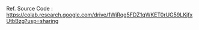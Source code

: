 Ref. Source Code : https://colab.research.google.com/drive/1WjRqg5FDZ1qWKET0rUG59LKjfxUtbBzg?usp=sharing
